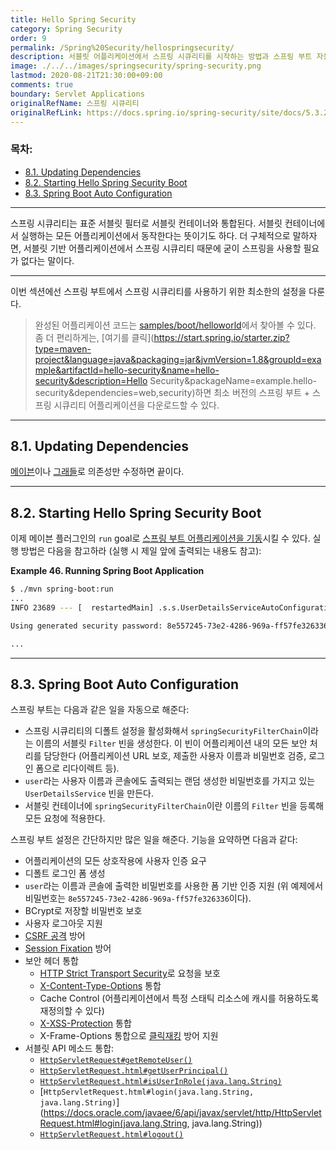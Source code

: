```yaml
---
title: Hello Spring Security
category: Spring Security
order: 9
permalink: /Spring%20Security/hellospringsecurity/
description: 서블릿 어플리케이션에서 스프링 시큐리티를 시작하는 방법과 스프링 부트 자동 설정을 설명합니다. 공식 문서에 있는 "hello spring security in servlet application" 챕터를 한글로 번역한 문서입니다.
image: ./../../images/springsecurity/spring-security.png
lastmod: 2020-08-21T21:30:00+09:00
comments: true
boundary: Servlet Applications
originalRefName: 스프링 시큐리티
originalRefLink: https://docs.spring.io/spring-security/site/docs/5.3.2.RELEASE/reference/html5/#servlet-hello
---
```


### 목차:

- [8.1. Updating Dependencies](#81-updating-dependencies)
- [8.2. Starting Hello Spring Security Boot](#82-starting-hello-spring-security-boot)
- [8.3. Spring Boot Auto Configuration](#83-spring-boot-auto-configuration)

---

스프링 시큐리티는 표준 서블릿 필터로 서블릿 컨테이너와 통합된다. 서블릿 컨테이너에서 실행하는 모든 어플리케이션에서 동작한다는 뜻이기도 하다. 더 구체적으로 말하자면, 서블릿 기반 어플리케이션에서 스프링 시큐리티 때문에 굳이 스프링을 사용할 필요가 없다는 말이다.

---

이번 섹션에선 스프링 부트에서 스프링 시큐리티를 사용하기 위한 최소한의 설정을 다룬다.

>  완성된 어플리케이션 코드는 [samples/boot/helloworld](https://github.com/spring-projects/spring-security/tree/5.3.2.RELEASE/samples/boot/helloworld)에서 찾아볼 수 있다. 좀 더 편리하게는, [여기를 클릭](https://start.spring.io/starter.zip?type=maven-project&language=java&packaging=jar&jvmVersion=1.8&groupId=example&artifactId=hello-security&name=hello-security&description=Hello Security&packageName=example.hello-security&dependencies=web,security)하면 최소 버전의 스프링 부트 + 스프링 시큐리티 어플리케이션을 다운로드할 수 있다.

---

## 8.1. Updating Dependencies

[메이븐](../gettingspringsecurity#421-spring-boot-with-maven)이나 [그래들](../gettingspringsecurity#431-spring-boot-with-gradle)로 의존성만 수정하면 끝이다.

---

## 8.2. Starting Hello Spring Security Boot

이제 메이븐 플러그인의 `run` goal로 [스프링 부트 어플리케이션을 기동](https://docs.spring.io/spring-boot/docs/current/reference/htmlsingle/#using-boot-running-with-the-maven-plugin)시킬 수 있다. 실행 방법은 다음을 참고하라 (실행 시 제일 앞에 출력되는 내용도 참고):

**Example 46. Running Spring Boot Application**

```bash
$ ./mvn spring-boot:run
...
INFO 23689 --- [  restartedMain] .s.s.UserDetailsServiceAutoConfiguration :

Using generated security password: 8e557245-73e2-4286-969a-ff57fe326336

...
```

---

## 8.3. Spring Boot Auto Configuration

스프링 부트는 다음과 같은 일을 자동으로 해준다:

- 스프링 시큐리티의 디폴트 설정을 활성화해서 `springSecurityFilterChain`이라는 이름의 서블릿 `Filter` 빈을 생성한다. 이 빈이 어플리케이션 내의 모든 보안 처리를 담당한다 (어플리케이션 URL  보호, 제출한 사용자 이름과 비밀번호 검증, 로그인 폼으로 리다이렉트 등).
- `user`라는 사용자 이름과 콘솔에도 출력되는 랜덤 생성한 비밀번호를 가지고 있는 `UserDetailsService` 빈을 만든다.
- 서블릿 컨테이너에 `springSecurityFilterChain`이란 이름의 `Filter` 빈을 등록해 모든 요청에 적용한다.

스프링 부트 설정은 간단하지만 많은 일을 해준다. 기능을 요약하면 다음과 같다:

- 어플리케이션의 모든 상호작용에 사용자 인증 요구
- 디폴트 로그인 폼 생성
- `user`라는 이름과 콘솔에 출력한 비밀번호를 사용한 폼 기반 인증 지원 (위 예제에서 비밀번호는 `8e557245-73e2-4286-969a-ff57fe326336`이다).
- BCrypt로 저장할 비밀번호 보호
- 사용자 로그아웃 지원
- [CSRF 공격](https://en.wikipedia.org/wiki/Cross-site_request_forgery) 방어
- [Session Fixation](https://en.wikipedia.org/wiki/Session_fixation) 방어
- 보안 헤더 통합
  - [HTTP Strict Transport Security](https://en.wikipedia.org/wiki/HTTP_Strict_Transport_Security)로 요청을 보호
  - [X-Content-Type-Options](https://msdn.microsoft.com/en-us/library/ie/gg622941(v=vs.85).aspx) 통합
  - Cache Control (어플리케이션에서 특정 스태틱 리소스에 캐시를 허용하도록 재정의할 수 있다)
  - [X-XSS-Protection](https://msdn.microsoft.com/en-us/library/dd565647(v=vs.85).aspx) 통합
  - X-Frame-Options 통합으로 [클릭재킹](https://en.wikipedia.org/wiki/Clickjacking) 방어 지원
- 서블릿 API 메소드 통합:
  - [`HttpServletRequest#getRemoteUser()`](https://docs.oracle.com/javaee/6/api/javax/servlet/http/HttpServletRequest.html#getRemoteUser())
  - [`HttpServletRequest.html#getUserPrincipal()`](https://docs.oracle.com/javaee/6/api/javax/servlet/http/HttpServletRequest.html#getUserPrincipal())
  - [`HttpServletRequest.html#isUserInRole(java.lang.String)`](https://docs.oracle.com/javaee/6/api/javax/servlet/http/HttpServletRequest.html#isUserInRole(java.lang.String))
  - [`HttpServletRequest.html#login(java.lang.String, java.lang.String)`](https://docs.oracle.com/javaee/6/api/javax/servlet/http/HttpServletRequest.html#login(java.lang.String, java.lang.String))
  - [`HttpServletRequest.html#logout()`](https://docs.oracle.com/javaee/6/api/javax/servlet/http/HttpServletRequest.html#logout())
